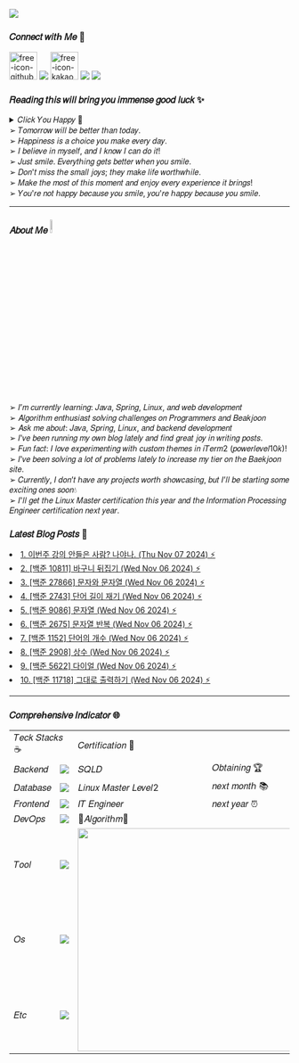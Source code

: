 <a href="https://hits.seeyoufarm.com"><img src="https://hits.seeyoufarm.com/api/count/incr/badge.svg?url=https%3A%2F%2Fgithub.com%2Fsbi1024%2Fhit-counter&count_bg=%23C91426&title_bg=%23311CD1&icon=canonical.svg&icon_color=%23B51DDB&title=%F0%9D%92%97%F0%9D%92%8A%F0%9D%92%94%F0%9D%92%8A%F0%9D%92%95&edge_flat=false"/></a>

### 𝐶𝑜𝑛𝑛𝑒𝑐𝑡 𝑤𝑖𝑡ℎ 𝑀𝑒 🔗  
<span><a href="https://sbi1024.github.io/"> <img src="https://github.com/user-attachments/assets/9efa66cd-c50f-4487-aa47-6e5814ca2991" alt="free-icon-github" width="50" heigth = "50" /></a></span>
<span><a href="https://www.instagram.com/yamu.okay/" target="blank"><img src="https://skillicons.dev/icons?i=instagram" /></a></span>
<span><a href="https://open.kakao.com/o/ggq6pkWg"><img src="https://github.com/user-attachments/assets/5aec97fd-8573-441a-a8fa-19e47ce5e2d9" alt="free-icon-kakao" width="50" heigth = "50"></a></span>
<span><a href="https://discord.gg/qMAZGWW4Zd" target="blank"><img src="https://skillicons.dev/icons?i=discord" /></a></span>
<span><a href="mailto:treein10242@gmail.com" target="blank"><img src="https://skillicons.dev/icons?i=gmail" /></a></span>

### 𝑅𝑒𝑎𝑑𝑖𝑛𝑔 𝑡𝘩𝑖𝑠 𝑤𝑖𝑙𝑙 𝑏𝑟𝑖𝑛𝑔 𝑦𝑜𝑢 𝑖𝑚𝑚𝑒𝑛𝑠𝑒 𝑔𝑜𝑜𝑑 𝑙𝑢𝑐𝑘 ✨
<details>
  <summary> 𝐶𝑙𝑖𝑐𝑘 𝑌𝑜𝑢 𝐻𝑎𝑝𝑝𝑦 🌈</summary>
  
  ![img](https://github.com/user-attachments/assets/e7e6577e-1508-44cb-85f6-d553abbe1dc7) 
</details>
 ➢ 𝑇𝑜𝑚𝑜𝑟𝑟𝑜𝑤 𝑤𝑖𝑙𝑙 𝑏𝑒 𝑏𝑒𝑡𝑡𝑒𝑟 𝑡ℎ𝑎𝑛 𝑡𝑜𝑑𝑎𝑦.</br>
 ➢ 𝐻𝑎𝑝𝑝𝑖𝑛𝑒𝑠𝑠 𝑖𝑠 𝑎 𝑐ℎ𝑜𝑖𝑐𝑒 𝑦𝑜𝑢 𝑚𝑎𝑘𝑒 𝑒𝑣𝑒𝑟𝑦 𝑑𝑎𝑦. </br>
 ➢ 𝐼 𝑏𝑒𝑙𝑖𝑒𝑣𝑒 𝑖𝑛 𝑚𝑦𝑠𝑒𝑙𝑓, 𝑎𝑛𝑑 𝐼 𝑘𝑛𝑜𝑤 𝐼 𝑐𝑎𝑛 𝑑𝑜 𝑖𝑡! </br>
 ➢ 𝐽𝑢𝑠𝑡 𝑠𝑚𝑖𝑙𝑒. 𝐸𝑣𝑒𝑟𝑦𝑡ℎ𝑖𝑛𝑔 𝑔𝑒𝑡𝑠 𝑏𝑒𝑡𝑡𝑒𝑟 𝑤ℎ𝑒𝑛 𝑦𝑜𝑢 𝑠𝑚𝑖𝑙𝑒. </br>
 ➢ 𝐷𝑜𝑛'𝑡 𝑚𝑖𝑠𝑠 𝑡ℎ𝑒 𝑠𝑚𝑎𝑙𝑙 𝑗𝑜𝑦𝑠; 𝑡ℎ𝑒𝑦 𝑚𝑎𝑘𝑒 𝑙𝑖𝑓𝑒 𝑤𝑜𝑟𝑡ℎ𝑤ℎ𝑖𝑙𝑒. </br>
 ➢ 𝑀𝑎𝑘𝑒 𝑡ℎ𝑒 𝑚𝑜𝑠𝑡 𝑜𝑓 𝑡ℎ𝑖𝑠 𝑚𝑜𝑚𝑒𝑛𝑡 𝑎𝑛𝑑 𝑒𝑛𝑗𝑜𝑦 𝑒𝑣𝑒𝑟𝑦 𝑒𝑥𝑝𝑒𝑟𝑖𝑒𝑛𝑐𝑒 𝑖𝑡 𝑏𝑟𝑖𝑛𝑔𝑠!  </br>
 ➢ 𝑌𝑜𝑢'𝑟𝑒 𝑛𝑜𝑡 ℎ𝑎𝑝𝑝𝑦 𝑏𝑒𝑐𝑎𝑢𝑠𝑒 𝑦𝑜𝑢 𝑠𝑚𝑖𝑙𝑒, 𝑦𝑜𝑢'𝑟𝑒 ℎ𝑎𝑝𝑝𝑦 𝑏𝑒𝑐𝑎𝑢𝑠𝑒 𝑦𝑜𝑢 𝑠𝑚𝑖𝑙𝑒. </br>
 
 
 
---

### 𝐴𝑏𝑜𝑢𝑡 𝑀𝑒 <img src="https://media.giphy.com/media/GltC4HZLjJLvq/giphy.gif?cid=790b7611vxkffaq8p5eo9kl5xcxvnpw82hi7xoinkgwkpbnp&ep=v1_stickers_search&rid=giphy.gif&ct=s" width="8%">
➢  𝐼’𝑚 𝑐𝑢𝑟𝑟𝑒𝑛𝑡𝑙𝑦 𝑙𝑒𝑎𝑟𝑛𝑖𝑛𝑔: 𝐽𝑎𝑣𝑎, 𝑆𝑝𝑟𝑖𝑛𝑔, 𝐿𝑖𝑛𝑢𝑥, 𝑎𝑛𝑑 𝑤𝑒𝑏 𝑑𝑒𝑣𝑒𝑙𝑜𝑝𝑚𝑒𝑛𝑡 </br>
➢  𝐴𝑙𝑔𝑜𝑟𝑖𝑡ℎ𝑚 𝑒𝑛𝑡ℎ𝑢𝑠𝑖𝑎𝑠𝑡 𝑠𝑜𝑙𝑣𝑖𝑛𝑔 𝑐ℎ𝑎𝑙𝑙𝑒𝑛𝑔𝑒𝑠 𝑜𝑛 𝑃𝑟𝑜𝑔𝑟𝑎𝑚𝑚𝑒𝑟𝑠 𝑎𝑛𝑑 𝐵𝑒𝑎𝑘𝑗𝑜𝑜𝑛 </br>
➢  𝐴𝑠𝑘 𝑚𝑒 𝑎𝑏𝑜𝑢𝑡: 𝐽𝑎𝑣𝑎, 𝑆𝑝𝑟𝑖𝑛𝑔, 𝐿𝑖𝑛𝑢𝑥, 𝑎𝑛𝑑 𝑏𝑎𝑐𝑘𝑒𝑛𝑑 𝑑𝑒𝑣𝑒𝑙𝑜𝑝𝑚𝑒𝑛𝑡 </br>
➢  𝐼'𝑣𝑒 𝑏𝑒𝑒𝑛 𝑟𝑢𝑛𝑛𝑖𝑛𝑔 𝑚𝑦 𝑜𝑤𝑛 𝑏𝑙𝑜𝑔 𝑙𝑎𝑡𝑒𝑙𝑦 𝑎𝑛𝑑 𝑓𝑖𝑛𝑑 𝑔𝑟𝑒𝑎𝑡 𝑗𝑜𝑦 𝑖𝑛 𝑤𝑟𝑖𝑡𝑖𝑛𝑔 𝑝𝑜𝑠𝑡𝑠. </br>
➢  𝐹𝑢𝑛 𝑓𝑎𝑐𝑡: 𝐼 𝑙𝑜𝑣𝑒 𝑒𝑥𝑝𝑒𝑟𝑖𝑚𝑒𝑛𝑡𝑖𝑛𝑔 𝑤𝑖𝑡ℎ 𝑐𝑢𝑠𝑡𝑜𝑚 𝑡ℎ𝑒𝑚𝑒𝑠 𝑖𝑛 𝑖𝑇𝑒𝑟𝑚2 (𝑝𝑜𝑤𝑒𝑟𝑙𝑒𝑣𝑒𝑙10𝑘)! </br>
➢  𝐼'𝑣𝑒 𝑏𝑒𝑒𝑛 𝑠𝑜𝑙𝑣𝑖𝑛𝑔 𝑎 𝑙𝑜𝑡 𝑜𝑓 𝑝𝑟𝑜𝑏𝑙𝑒𝑚𝑠 𝑙𝑎𝑡𝑒𝑙𝑦 𝑡𝑜 𝑖𝑛𝑐𝑟𝑒𝑎𝑠𝑒 𝑚𝑦 𝑡𝑖𝑒𝑟 𝑜𝑛 𝑡ℎ𝑒 𝐵𝑎𝑒𝑘𝑗𝑜𝑜𝑛 𝑠𝑖𝑡𝑒. </br>
➢  𝐶𝑢𝑟𝑟𝑒𝑛𝑡𝑙𝑦, 𝐼 𝑑𝑜𝑛’𝑡 ℎ𝑎𝑣𝑒 𝑎𝑛𝑦 𝑝𝑟𝑜𝑗𝑒𝑐𝑡𝑠 𝑤𝑜𝑟𝑡ℎ 𝑠ℎ𝑜𝑤𝑐𝑎𝑠𝑖𝑛𝑔, 𝑏𝑢𝑡 𝐼’𝑙𝑙 𝑏𝑒 𝑠𝑡𝑎𝑟𝑡𝑖𝑛𝑔 𝑠𝑜𝑚𝑒 𝑒𝑥𝑐𝑖𝑡𝑖𝑛𝑔 𝑜𝑛𝑒𝑠 𝑠𝑜𝑜𝑛💧 </br>
➢  𝐼'𝑙𝑙 𝑔𝑒𝑡 𝑡ℎ𝑒 𝐿𝑖𝑛𝑢𝑥 𝑀𝑎𝑠𝑡𝑒𝑟 𝑐𝑒𝑟𝑡𝑖𝑓𝑖𝑐𝑎𝑡𝑖𝑜𝑛 𝑡ℎ𝑖𝑠 𝑦𝑒𝑎𝑟 𝑎𝑛𝑑 𝑡ℎ𝑒 𝐼𝑛𝑓𝑜𝑟𝑚𝑎𝑡𝑖𝑜𝑛 𝑃𝑟𝑜𝑐𝑒𝑠𝑠𝑖𝑛𝑔 𝐸𝑛𝑔𝑖𝑛𝑒𝑒𝑟 𝑐𝑒𝑟𝑡𝑖𝑓𝑖𝑐𝑎𝑡𝑖𝑜𝑛 𝑛𝑒𝑥𝑡 𝑦𝑒𝑎𝑟. </br>

 
### 𝐿𝑎𝑡𝑒𝑠𝑡 𝐵𝑙𝑜𝑔 𝑃𝑜𝑠𝑡𝑠 📕
<!-- BLOG-POST-LIST:START --><li><a href="https://sbi1024.github.io/Etc/diary/post-06.html">1. 이번주 강의 안들은 사람? 나야나. (Thu Nov 07 2024) ⚡</a></li>
<li><a href="https://sbi1024.github.io/Algorithm/java-ex/post-08.html">2. [백준 10811] 바구니 뒤집기 (Wed Nov 06 2024) ⚡</a></li>
<li><a href="https://sbi1024.github.io/Algorithm/java-ex/post-09.html">3. [백준 27866] 문자와 문자열 (Wed Nov 06 2024) ⚡</a></li>
<li><a href="https://sbi1024.github.io/Algorithm/java-ex/post-10.html">4. [백준 2743] 단어 길이 재기 (Wed Nov 06 2024) ⚡</a></li>
<li><a href="https://sbi1024.github.io/Algorithm/java-ex/post-11.html">5. [백준 9086] 문자열 (Wed Nov 06 2024) ⚡</a></li>
<li><a href="https://sbi1024.github.io/Algorithm/java-ex/post-12.html">6. [백준 2675] 문자열 반복 (Wed Nov 06 2024) ⚡</a></li>
<li><a href="https://sbi1024.github.io/Algorithm/java-ex/post-13.html">7. [백준 1152] 단어의 개수 (Wed Nov 06 2024) ⚡</a></li>
<li><a href="https://sbi1024.github.io/Algorithm/java-ex/post-14.html">8. [백준 2908] 상수 (Wed Nov 06 2024) ⚡</a></li>
<li><a href="https://sbi1024.github.io/Algorithm/java-ex/post-15.html">9. [백준 5622] 다이얼 (Wed Nov 06 2024) ⚡</a></li>
<li><a href="https://sbi1024.github.io/Algorithm/java-ex/post-16.html">10. [백준 11718] 그대로 출력하기 (Wed Nov 06 2024) ⚡</a></li>
<!-- BLOG-POST-LIST:END -->

---

### 𝐶𝑜𝑚𝑝𝑟𝑒ℎ𝑒𝑛𝑠𝑖𝑣𝑒 𝐼𝑛𝑑𝑖𝑐𝑎𝑡𝑜𝑟 🌐
<table style="border:none; border-collapse: collapse;">
  <tr>
    <td colspan='2' >𝑇𝑒𝑐𝑘 𝑆𝑡𝑎𝑐𝑘𝑠 ☕ </td>
    <td colspan='2' >𝐶𝑒𝑟𝑡𝑖𝑓𝑖𝑐𝑎𝑡𝑖𝑜𝑛 🥇</td>
  </tr>
  <tr>
    <td>𝐵𝑎𝑐𝑘𝑒𝑛𝑑</td>
    <td><img src="https://skillicons.dev/icons?i=java,spring,hibernate,gradle,grafana,kafka,elasticsearch"/></td>
    <td>𝑆𝑄𝐿𝐷</td>
    <td>𝑂𝑏𝑡𝑎𝑖𝑛𝑖𝑛𝑔 🏆</td>
  </tr>
  <tr>
    <td >𝐷𝑎𝑡𝑎𝑏𝑎𝑠𝑒</td>
    <td ><img src="https://skillicons.dev/icons?i=mysql,redis"/></td>
    <td >𝐿𝑖𝑛𝑢𝑥 𝑀𝑎𝑠𝑡𝑒𝑟 𝐿𝑒𝑣𝑒𝑙2</td>
    <td >𝑛𝑒𝑥𝑡 𝑚𝑜𝑛𝑡ℎ 📚</td>
  </tr>
  <tr>
    <td>𝐹𝑟𝑜𝑛𝑡𝑒𝑛𝑑</td>
    <td><img src="https://skillicons.dev/icons?i=html,js,css,bootstrap"/></td>
    <td>𝐼𝑇 𝐸𝑛𝑔𝑖𝑛𝑒𝑒𝑟</td>
    <td>𝑛𝑒𝑥𝑡 𝑦𝑒𝑎𝑟 ⏰</td>
  </tr>
  <tr>
    <td>𝐷𝑒𝑣𝑂𝑝𝑠</td>
    <td><img src="https://skillicons.dev/icons?i=git,github,githubactions,jenkins,docker,kubernetes,nginx,aws"/></td>
    <td colspan='2' >🤖𝐴𝑙𝑔𝑜𝑟𝑖𝑡ℎ𝑚🤖 </td>
  </tr>
  <tr>
    <td>𝑇𝑜𝑜𝑙</td>
    <td><img src="https://skillicons.dev/icons?i=idea,vscode,notion,postman,vim"/></td>
    <td colspan='2' rowspan='3'><img src="http://mazassumnida.wtf/api/v2/generate_badge?boj=sbi1024"width=400px/></td>
  </tr>
  <tr>
    <td>𝑂𝑠</td>
    <td><img src="https://skillicons.dev/icons?i=apple,windows,linux"/></td>
  </tr>
  <tr>
    <td>𝐸𝑡𝑐</td>
    <td><img src="https://skillicons.dev/icons?i=md"/></td>
  </tr>
</table>







<!-- 

<table style="border:none; border-collapse: collapse;">
  <tr>
    <td colspan='2' >𝑇𝑒𝑐𝑘 𝑆𝑡𝑎𝑐𝑘𝑠 ☕ </td>
    <td colspan='2' >𝐶𝑒𝑟𝑡𝑖𝑓𝑖𝑐𝑎𝑡𝑖𝑜𝑛 🥇</td>
  </tr>
  <tr>
    <td style="border: none; width: 100px; font-weight: bold;">𝐵𝑎𝑐𝑘𝑒𝑛𝑑</td>
    <td ><img src="https://skillicons.dev/icons?i=java,spring,hibernate,gradle,grafana,kafka,elasticsearch"/></td>
    <td style="border: none; width: 100px;">𝑆𝑄𝐿𝐷</td>
    <td >𝑂𝑏𝑡𝑎𝑖𝑛𝑖𝑛𝑔 🏆</td>
  </tr>
  <tr>
    <td >𝐷𝑎𝑡𝑎𝑏𝑎𝑠𝑒</td>
    <td ><img src="https://skillicons.dev/icons?i=mysql,redis"/></td>
    <td >𝐿𝑖𝑛𝑢𝑥 𝑀𝑎𝑠𝑡𝑒𝑟 𝐿𝑒𝑣𝑒𝑙2</td>
    <td >𝑛𝑒𝑥𝑡 𝑚𝑜𝑛𝑡ℎ 📚</td>
  </tr>
  <tr>
    <td >𝐹𝑟𝑜𝑛𝑡𝑒𝑛𝑑</td>
    <td ><img src="https://skillicons.dev/icons?i=html,js,css,bootstrap"/></td>
    <td >𝐼𝑇 𝐸𝑛𝑔𝑖𝑛𝑒𝑒𝑟</td>
    <td >𝑛𝑒𝑥𝑡 𝑦𝑒𝑎𝑟 ⏰</td>
  </tr>
  <tr>
    <td >𝐷𝑒𝑣𝑂𝑝𝑠</td>
    <td ><img src="https://skillicons.dev/icons?i=git,github,githubactions,jenkins,docker,kubernetes,nginx,aws"/></td>
    <td colspan='2' >🤖 𝐴𝑙𝑔𝑜𝑟𝑖𝑡ℎ𝑚 🤖 </td>
  </tr>
  <tr>
    <td >𝑇𝑜𝑜𝑙</td>
    <td ><img src="https://skillicons.dev/icons?i=idea,vscode,notion,postman,vim"/></td>
    <td colspan='2' rowspan='3'><img src="http://mazassumnida.wtf/api/v2/generate_badge?boj=sbi1024"width=400px/></td>
  </tr>
  <tr>
    <td >𝑂𝑠</td>
    <td ><img src="https://skillicons.dev/icons?i=apple,windows,linux"/></td>
  </tr>
  <tr>
    <td >𝐸𝑡𝑐</td>
    <td ><img src="https://skillicons.dev/icons?i=md"/></td>
  </tr>
</table>


<img src="http://mazassumnida.wtf/api/v2/generate_badge?boj=sbi1024"/>
// [![Solved.ac프로필](http://mazassumnida.wtf/api/mini/generate_badge?boj={handle})](https://solved.ac/{handle})

[![Readme Card](https://github-readme-stats.vercel.app/api/pin/?username=sbi1024&bg_color=1a2a3b,cfe3f5,eff7fb,fafafa&repo=programmers-custom&show_icons=true&hide_border=true)](https://github.com/sbi1024/programmers-custom)
[![Readme Card](https://github-readme-stats.vercel.app/api/pin/?username=sbi1024&bg_color=1a2a3b,cfe3f5,eff7fb,fafafa&repo=programmers-auto&show_icons=true&hide_border=true)](https://github.com/sbi1024/programmers-auto)

### 𝐶𝑜𝑚𝑝𝑟𝑒ℎ𝑒𝑛𝑠𝑖𝑣𝑒 𝐼𝑛𝑑𝑖𝑐𝑎𝑡𝑜𝑟 🌐
| 𝑇𝑒𝑐𝑘 𝑆𝑡𝑎𝑐𝑘𝑠 ☕ | 𝑆𝑡𝑎𝑡𝑖𝑠𝑡𝑖𝑐𝑠 🔥 |
| :-------------: | :-----------: |
| <img src="https://skillicons.dev/icons?i=java,spring,hibernate,gradle,grafana,kafka,elasticsearch,mysql,redis,aws" width=100%/> | <img src="https://github-readme-stats.vercel.app/api?username=sbi1024&theme=github_dark&show_icons=true&bg_color=00000000&hide_border=true&text_color=1E90FF&title_color=1E90FF&icon_color=1E90FF" width=450px/> |
| <img src="https://skillicons.dev/icons?i=html,js,css,bootstrap,git,github,githubactions,jenkins,docker,kubernetes" width=100%/> | <img src="https://streak-stats.demolab.com/?user=sbi1024&theme=holi%20theme&show_icons=true&locale=e&date_format=%5BY.%5Dn.j&mode=weekly&background=transparent&hide_border=true&ring=1E90FF&fire=1E90FF&sideNums=1E90FF&currStreakLabel=1E90FF&sideLabels=1E90FF&dates=1E90FF&currStreakNum=1E90FF" width=450px/> |
| <img src="https://skillicons.dev/icons?i=nginx,idea,vscode,notion,postman,vim,apple,windows,linux,md" width=100%/> | <img src="https://github-readme-activity-graph.vercel.app/graph?username=sbi1024&show_icons=true&theme=github-dark&bg_color=transparent&hide_border=true" width=450px/> | 
| <img src="http://mazassumnida.wtf/api/v2/generate_badge?boj=sbi1024" witdh=180%/> | <img src="https://render.gitanimals.org/farms/sbi1024" width=450px/> |



➢ 𝐵𝑎𝑐𝑘𝑒𝑛𝑑  <img src="https://skillicons.dev/icons?i=java,spring,hibernate,gradle,grafana,kafka,elasticsearch"/></br> 
➢ 𝐷𝑎𝑡𝑎𝑏𝑎𝑠𝑒 <img src="https://skillicons.dev/icons?i=mysql,redis"/></br> 
➢ 𝐹𝑟𝑜𝑛𝑡𝑒𝑛𝑑 <img src="https://skillicons.dev/icons?i=html,js,css,bootstrap"/></br> 
➢ 𝐷𝑒𝑣𝑂𝑝𝑠   <img src="https://skillicons.dev/icons?i=git,github,githubactions,jenkins,docker,kubernetes,nginx,aws"/></br>
➢ 𝑇𝑜𝑜𝑙      <img src="https://skillicons.dev/icons?i=idea,vscode,notion,postman,vim"/></br> 
➢ 𝑂𝑠       <img src="https://skillicons.dev/icons?i=apple,windows,linux"/></br> 
➢ 𝐸𝑡𝑐      <img src="https://skillicons.dev/icons?i=md"/></br> 
➢ 𝐴𝑙𝑔𝑜𝑟𝑖𝑡ℎ𝑚 <img src="http://mazassumnida.wtf/api/v2/generate_badge?boj=sbi1024"/></br>
-->
